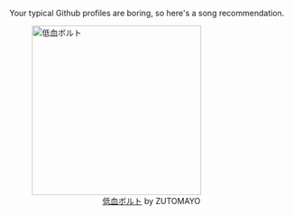 Your typical Github profiles are boring, so here's a song recommendation.
<figure><img width="300" height="300" src="https://i.scdn.co/image/ab67616d0000b273338c12acf4301fedeb96d1d1" alt="低血ボルト" /><figcaption align="center"><a href="https://open.spotify.com/track/7hwdt85Qp4phkWWf5Clclv" target="_blank">低血ボルト</a> by ZUTOMAYO</figcaption></figure>
